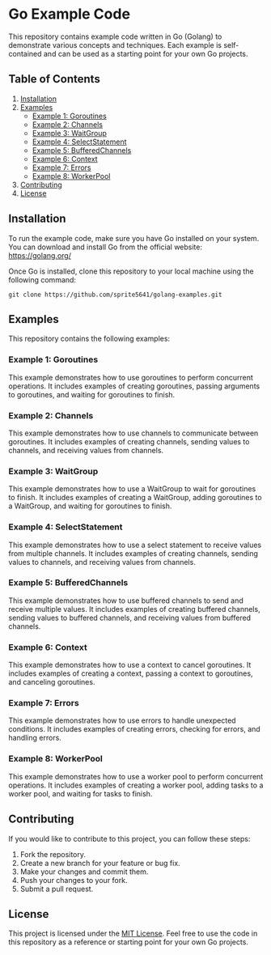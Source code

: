 # Go Example Code

This repository contains example code written in Go (Golang) to demonstrate various concepts and techniques. Each example is self-contained and can be used as a starting point for your own Go projects.

## Table of Contents

1. [Installation](#installation)
2. [Examples](#examples)
   - [Example 1: Goroutines](#example-1-Goroutines)
   - [Example 2: Channels](#example-2-Channels)
   - [Example 3: WaitGroup](#example-3-WaitGroup)
   - [Example 4: SelectStatement](#example-4-SelectStatement)
   - [Example 5: BufferedChannels](#example-4-BufferedChannels)
   - [Example 6: Context](#example-4-Context)
   - [Example 7: Errors](#example-4-Errors)
   - [Example 8: WorkerPool](#example-4-WorkerPool)
3. [Contributing](#contributing)
4. [License](#license)

## Installation

To run the example code, make sure you have Go installed on your system. You can download and install Go from the official website: https://golang.org/

Once Go is installed, clone this repository to your local machine using the following command:

```
git clone https://github.com/sprite5641/golang-examples.git
```

## Examples

This repository contains the following examples:

### Example 1: Goroutines

This example demonstrates how to use goroutines to perform concurrent operations. It includes examples of creating goroutines, passing arguments to goroutines, and waiting for goroutines to finish.

### Example 2: Channels

This example demonstrates how to use channels to communicate between goroutines. It includes examples of creating channels, sending values to channels, and receiving values from channels.

### Example 3: WaitGroup

This example demonstrates how to use a WaitGroup to wait for goroutines to finish. It includes examples of creating a WaitGroup, adding goroutines to a WaitGroup, and waiting for goroutines to finish.

### Example 4: SelectStatement

This example demonstrates how to use a select statement to receive values from multiple channels. It includes examples of creating channels, sending values to channels, and receiving values from channels.

### Example 5: BufferedChannels

This example demonstrates how to use buffered channels to send and receive multiple values. It includes examples of creating buffered channels, sending values to buffered channels, and receiving values from buffered channels.

### Example 6: Context

This example demonstrates how to use a context to cancel goroutines. It includes examples of creating a context, passing a context to goroutines, and canceling goroutines.

### Example 7: Errors

This example demonstrates how to use errors to handle unexpected conditions. It includes examples of creating errors, checking for errors, and handling errors.

### Example 8: WorkerPool

This example demonstrates how to use a worker pool to perform concurrent operations. It includes examples of creating a worker pool, adding tasks to a worker pool, and waiting for tasks to finish.

## Contributing

If you would like to contribute to this project, you can follow these steps:

1. Fork the repository.
2. Create a new branch for your feature or bug fix.
3. Make your changes and commit them.
4. Push your changes to your fork.
5. Submit a pull request.

## License

This project is licensed under the [MIT License](LICENSE). Feel free to use the code in this repository as a reference or starting point for your own Go projects.